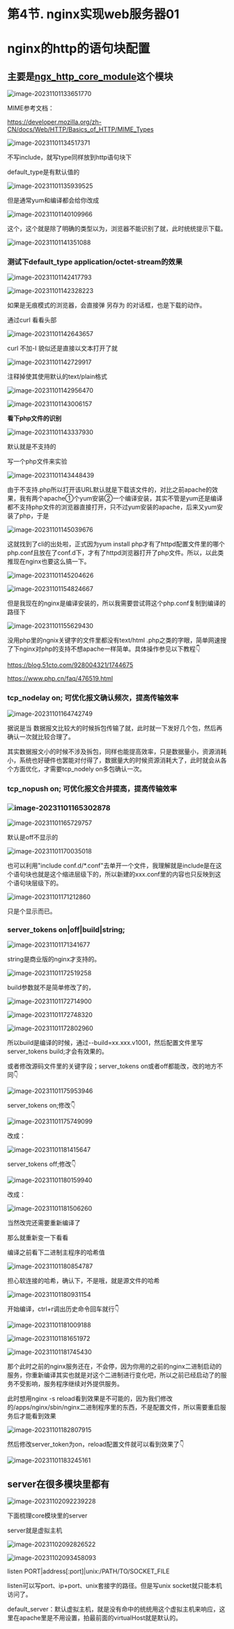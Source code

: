 # 第4节. nginx实现web服务器01



# nginx的http的语句块配置

## 主要是[ngx_http_core_module](https://nginx.org/en/docs/http/ngx_http_core_module.html)这个模块

![image-20231101133651770](4-nginx实现web服务器01.assets/image-20231101133651770.png)



MIME参考文档：

https://developer.mozilla.org/zh-CN/docs/Web/HTTP/Basics_of_HTTP/MIME_Types



![image-20231101134517371](4-nginx实现web服务器01.assets/image-20231101134517371.png)

不写include，就写type同样放到http语句块下



default_type是有默认值的

![image-20231101135939525](4-nginx实现web服务器01.assets/image-20231101135939525.png)



但是通常yum和编译都会给你改成

![image-20231101140109966](4-nginx实现web服务器01.assets/image-20231101140109966.png)

这个，这个就是除了明确的类型以为，浏览器不能识别了就，此时统统提示下载。

![image-20231101141351088](4-nginx实现web服务器01.assets/image-20231101141351088.png)

### 测试下default_type application/octet-stream的效果

![image-20231101142417793](4-nginx实现web服务器01.assets/image-20231101142417793.png)



![image-20231101142328223](4-nginx实现web服务器01.assets/image-20231101142328223.png)

如果是无痕模式的浏览器，会直接弹 另存为 的对话框，也是下载的动作。



通过curl 看看头部

![image-20231101142643657](4-nginx实现web服务器01.assets/image-20231101142643657.png)

curl 不加-I 貌似还是直接以文本打开了就

![image-20231101142729917](4-nginx实现web服务器01.assets/image-20231101142729917.png)

注释掉使其使用默认的text/plain格式

![image-20231101142956470](4-nginx实现web服务器01.assets/image-20231101142956470.png)

![image-20231101143006157](4-nginx实现web服务器01.assets/image-20231101143006157.png)



**看下php文件的识别**

![image-20231101143337930](4-nginx实现web服务器01.assets/image-20231101143337930.png)

默认就是不支持的

写一个php文件来实验

![image-20231101143448439](4-nginx实现web服务器01.assets/image-20231101143448439.png)

由于不支持.php所以打开该URL默认就是下载该文件的，对比之前apache的效果，我有两个apache①个yum安装②一个编译安装，其实不管是yum还是编译都不支持php文件的浏览器直接打开，只不过yum安装的apache，后来又yum安装了php，于是

![image-20231101145039676](4-nginx实现web服务器01.assets/image-20231101145039676.png)

这就找到了cli的出处啦，正式因为yum install php才有了httpd配置文件里的哪个php.conf且放在了conf.d下，才有了httpd浏览器打开了php文件。所以，以此类推现在nginx也要这么搞一下。

![image-20231101145204626](4-nginx实现web服务器01.assets/image-20231101145204626.png)



![image-20231101154824667](4-nginx实现web服务器01.assets/image-20231101154824667.png)

但是我现在的nginx是编译安装的，所以我需要尝试蒋这个php.conf复制到编译的路径下

![image-20231101155629430](4-nginx实现web服务器01.assets/image-20231101155629430.png)

没用php里的ngnix关键字的文件里都没有text/html .php之类的字眼，简单网速搜了下nginx对php的支持不想apache一样简单。具体操作参见以下教程👇

https://blog.51cto.com/928004321/1744675

https://www.php.cn/faq/476519.html



### tcp_nodelay on; 可优化报文确认频次，提高传输效率

![image-20231101164742749](4-nginx实现web服务器01.assets/image-20231101164742749.png)



据说是当 数据报文比较大的时候拆包传输了就，此时就一下发好几个包，然后再确认一次就比较合理了。

其实数据报文小的时候不涉及拆包，同样也能提高效率，只是数据量小，资源消耗小，系统也好硬件也罢能对付得了，数据量大的时候资源消耗大了，此时就会从各个方面优化，才需要tcp_nodely on多包确认一次。



### tcp_nopush on;  可优化报文合并提高，提高传输效率



### ![image-20231101165302878](4-nginx实现web服务器01.assets/image-20231101165302878.png)





![image-20231101165729757](4-nginx实现web服务器01.assets/image-20231101165729757.png)

默认是off不显示的

![image-20231101170035018](4-nginx实现web服务器01.assets/image-20231101170035018.png)

也可以利用"include conf.d/*.conf"去单开一个文件，我理解就是include是在这个语句块也就是这个缩进层级下的，所以新建的xxx.conf里的内容也只反映到这个语句块层级下的。

![image-20231101171212860](4-nginx实现web服务器01.assets/image-20231101171212860.png)

只是个显示而已。



### server_tokens on|off|build|string;

![image-20231101171341677](4-nginx实现web服务器01.assets/image-20231101171341677.png)

string是商业版的nginx才支持的。

![image-20231101172519258](4-nginx实现web服务器01.assets/image-20231101172519258.png)

build参数就不是简单修改了的，

![image-20231101172714900](4-nginx实现web服务器01.assets/image-20231101172714900.png)

![image-20231101172748320](4-nginx实现web服务器01.assets/image-20231101172748320.png)

![image-20231101172802960](4-nginx实现web服务器01.assets/image-20231101172802960.png)

所以build是编译的时候，通过--build=xx.xxx.v1001，然后配置文件里写server_tokens build;才会有效果的。 

或者修改源码文件里的关键字段；server_tokens on或者off都能改，改的地方不同👇

![image-20231101175953946](4-nginx实现web服务器01.assets/image-20231101175953946.png)

server_tokens on;修改👇

![image-20231101175749099](4-nginx实现web服务器01.assets/image-20231101175749099.png)

改成：

![image-20231101181415647](4-nginx实现web服务器01.assets/image-20231101181415647.png)

server_tokens off;修改👇

![image-20231101180159940](4-nginx实现web服务器01.assets/image-20231101180159940.png)

改成：

![image-20231101181506260](4-nginx实现web服务器01.assets/image-20231101181506260.png)



当然改完还需要重新编译了

那么就重新变一下看看

编译之前看下二进制主程序的哈希值

![image-20231101180854787](4-nginx实现web服务器01.assets/image-20231101180854787.png)

担心软连接的哈希，确认下，不是哦，就是源文件的哈希

![image-20231101180931154](4-nginx实现web服务器01.assets/image-20231101180931154.png)

开始编译，ctrl+r调出历史命令回车就行👇

![image-20231101181009188](4-nginx实现web服务器01.assets/image-20231101181009188.png)

![image-20231101181651972](4-nginx实现web服务器01.assets/image-20231101181651972.png)



![image-20231101181745430](4-nginx实现web服务器01.assets/image-20231101181745430.png)



那个此时之前的nginx服务还在，不会停，因为你用的之前的nginx二进制启动的服务，你重新编译其实也就是对这个二进制进行变化吧，所以之前已经启动了的服务不受影响，服务程序继续对外提供服务。



此时想用nginx -s reload看到效果是不可能的，因为我们修改的/apps/nginx/sbin/nginx二进制程序里的东西，不是配置文件，所以需要重启服务后才能看到效果



![image-20231101182807915](4-nginx实现web服务器01.assets/image-20231101182807915.png)



然后修改server_token为on，reload配置文件就可以看到效果了👇

![image-20231101183245161](4-nginx实现web服务器01.assets/image-20231101183245161.png)





## server在很多模块里都有

![image-20231102092239228](4-nginx实现web服务器01.assets/image-20231102092239228.png)

下面梳理core模块里的server

server就是虚拟主机

![image-20231102092826522](4-nginx实现web服务器01.assets/image-20231102092826522.png)

![image-20231102093458093](4-nginx实现web服务器01.assets/image-20231102093458093.png)



listen PORT|address[:port]|unix:/PATH/TO/SOCKET_FILE

listen可以写port、ip+port、unix套接字的路径。但是写unix socket就只能本机访问了。

default_server：默认虚拟主机，就是没有命中的统统用这个虚拟主机来响应，这里在apache里是不用设置，拍最前面的virtualHost就是默认的。
